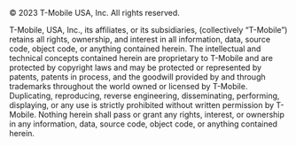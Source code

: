 © 2023 T-Mobile USA, Inc. All rights reserved.   

T-Mobile, USA, Inc., its affiliates, or its subsidiaries, (collectively “T-Mobile”) retains all rights, ownership, and interest in all information, data, source code, object code, or anything contained herein. The intellectual and technical concepts contained herein are proprietary to T-Mobile and are protected by copyright laws and may be protected or represented by patents, patents in process, and the goodwill provided by and through trademarks throughout the world owned or licensed by T-Mobile. Duplicating, reproducing, reverse engineering, disseminating, performing, displaying, or any use is strictly prohibited without written permission by T-Mobile. Nothing herein shall pass or grant any rights, interest, or ownership in any information, data, source code, object code, or anything contained herein. 
